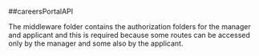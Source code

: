 ##careersPortalAPI

The middleware folder contains the authorization folders for the manager and applicant and this is required because some routes can be accessed only by the manager and some also by the applicant.
